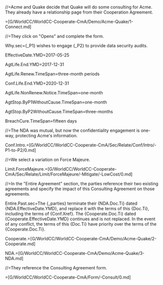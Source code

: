 //=Acme and Quake decide that Quake will do some consulting for Acme.  They already have a relationship page from their Cooperation Agreement.

=[G/WorldCC/WorldCC-Cooperate-CmA/Demo/Acme-Quake/1-Connect.md]

//=They click on "Opens" and complete the form.

Why.sec={_P1} wishes to engage {_P2} to provide data security audits.

EffectiveDate.YMD=2017-05-25

AgtLife.End.YMD=2017-12-31

AgtLife.Renew.TimeSpan=three-month periods

Conf.Life.End.YMD=2020-12-31

AgtLife.NonRenew.Notice.TimeSpan=one-month

AgtStop.ByP1WithoutCause.TimeSpan=one-month

AgtStop.ByP2WithoutCause.TimeSpan=three-months

BreachCure.TimeSpan=fifteen days

//=The NDA was mutual, but now the confidentiality engagement is one-way, protecting Acme's information.

Conf.Intro.=[G/WorldCC/WorldCC-Cooperate-CmA/Sec/Relate/Conf/Intro/-P1-to-P2/0.md]

//=We select a variation on Force Majeure.

Limit.ForceMajeure.=[G/WorldCC/WorldCC-Cooperate-CmA/Sec/Relate/Limit/ForceMajeure/-Mitigate/-LowCost/0.md]

//=In the "Entire Agreement" section, the parties reference their two existing agreements and specify the impact of this Consulting Agreement on those agreements.

Entire.Past.sec=The {_parties} terminate their {NDA.Doc.Ti} dated {NDA.EffectiveDate.YMD}, and replace it with the terms of this {Doc.Ti}, including the terms of {Conf.Xref}.  The {Cooperate.Doc.Ti} dated {Cooperate.EffectiveDate.YMD} continues and is not replaced.  In the event of any conflict, the terms of this {Doc.Ti} have priority over the terms of the {Cooperate.Doc.Ti}.

Cooperate.=[G/WorldCC/WorldCC-Cooperate-CmA/Demo/Acme-Quake/2-Cooperate.md]

NDA.=[G/WorldCC/WorldCC-Cooperate-CmA/Demo/Acme-Quake/3-NDA.md]   

//=They reference the Consulting Agreement form.

=[G/WorldCC/WorldCC-Cooperate-CmA/Form/-Consult/0.md]